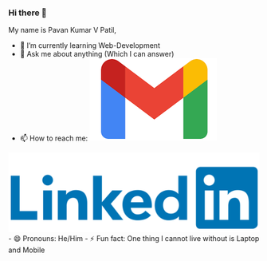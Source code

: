 ### Hi there 👋

My name is Pavan Kumar V Patil,

- 🌱 I’m currently learning Web-Development
- 💬 Ask me about anything (Which I can answer)
- 📫 How to reach me: 
<a href="pavanvpatil@gmail.com"><img src="images/gmail.png" alt="gmail"></a>
<a href="https://www.linkedin.com/in/pavan-kumar-v-patil-8693a0200?lipi=urn%3Ali%3Apage%3Ad_flagship3_profile_view_base_contact_details%3BXwHBhpsLTCK9ydGqqBJULw%3D%3D">
    <img src="images/linkedin.png" alt="linkedin">
</a>
- 😄 Pronouns: He/Him
- ⚡ Fun fact: One thing I cannot live without is Laptop and Mobile
